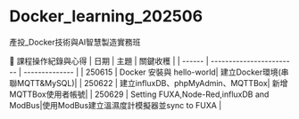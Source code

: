 # Docker_learning_202506
產投_Docker技術與AI智慧製造實務班

 📌 課程操作紀錄與心得
| 日期  | 主題                       | 關鍵收穫           |
| ------ | ------------------------ | -------------- |
| 250615 | Docker 安裝與 hello-world| 建立Docker環境(串聯MQTT&MySQL)|
| 250622 | 建立influxDB、phpMyAdmin、MQTTBox| 新增MQTTBox使用者帳號|
| 250629 | Setting FUXA,Node-Red,influxDB and ModBus|使用ModBus建立溫濕度計模擬器並sync to FUXA |  

